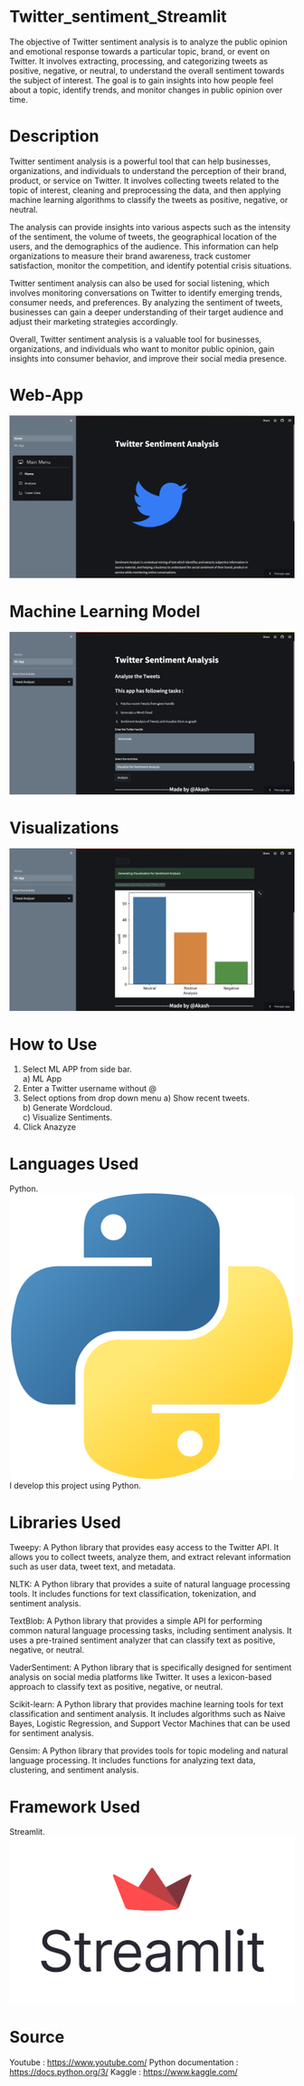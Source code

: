 # Twitter_sentiment_Streamlit
The objective of Twitter sentiment analysis is to analyze the public opinion and emotional response towards a particular topic, brand, or event on Twitter. It involves extracting, processing, and categorizing tweets as positive, negative, or neutral, to understand the overall sentiment towards the subject of interest. The goal is to gain insights into how people feel about a topic, identify trends, and monitor changes in public opinion over time.

# Description
Twitter sentiment analysis is a powerful tool that can help businesses, organizations, and individuals to understand the perception of their brand, product, or service on Twitter. It involves collecting tweets related to the topic of interest, cleaning and preprocessing the data, and then applying machine learning algorithms to classify the tweets as positive, negative, or neutral.

The analysis can provide insights into various aspects such as the intensity of the sentiment, the volume of tweets, the geographical location of the users, and the demographics of the audience. This information can help organizations to measure their brand awareness, track customer satisfaction, monitor the competition, and identify potential crisis situations.

Twitter sentiment analysis can also be used for social listening, which involves monitoring conversations on Twitter to identify emerging trends, consumer needs, and preferences. By analyzing the sentiment of tweets, businesses can gain a deeper understanding of their target audience and adjust their marketing strategies accordingly.

Overall, Twitter sentiment analysis is a valuable tool for businesses, organizations, and individuals who want to monitor public opinion, gain insights into consumer behavior, and improve their social media presence.

# Web-App
![Web App](Website.png)

# Machine Learning Model
![ML Model](MLApp.png)

# Visualizations
![ML Model](Sentiments.png)

# How to Use
1. Select ML APP from side bar.  
   a) ML App
3. Enter a Twitter username without @
4. Select options from drop down menu 
   a) Show recent tweets.  
   b) Generate Wordcloud.  
   c) Visualize Sentiments. 
4. Click Anazyze

# Languages Used
Python. 
![Python](python.png)
I develop this project using Python.

# Libraries Used
Tweepy: A Python library that provides easy access to the Twitter API. It allows you to collect tweets, analyze them, and extract relevant information such as user data, tweet text, and metadata.

NLTK: A Python library that provides a suite of natural language processing tools. It includes functions for text classification, tokenization, and sentiment analysis.

TextBlob: A Python library that provides a simple API for performing common natural language processing tasks, including sentiment analysis. It uses a pre-trained sentiment analyzer that can classify text as positive, negative, or neutral.

VaderSentiment: A Python library that is specifically designed for sentiment analysis on social media platforms like Twitter. It uses a lexicon-based approach to classify text as positive, negative, or neutral.

Scikit-learn: A Python library that provides machine learning tools for text classification and sentiment analysis. It includes algorithms such as Naive Bayes, Logistic Regression, and Support Vector Machines that can be used for sentiment analysis.

Gensim: A Python library that provides tools for topic modeling and natural language processing. It includes functions for analyzing text data, clustering, and sentiment analysis.

# Framework Used
Streamlit.  
![Python](Streamlit.png)

# Source
Youtube : https://www.youtube.com/
Python documentation : https://docs.python.org/3/
Kaggle : https://www.kaggle.com/

